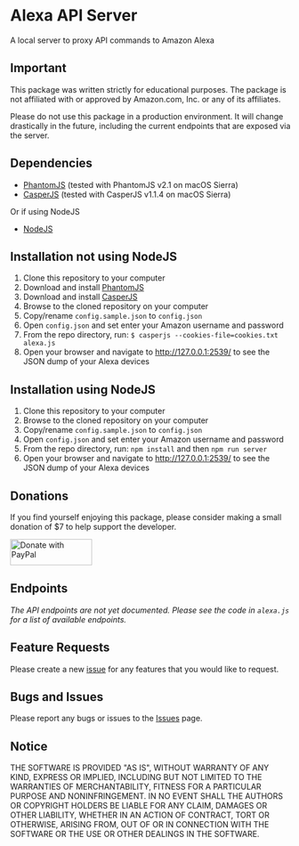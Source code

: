 # Alexa API Server
A local server to proxy API commands to Amazon Alexa

## Important

This package was written strictly for educational purposes. The package is not
affiliated with or approved by Amazon.com, Inc. or any of its affiliates.

Please do not use this package in a production environment. It will change
drastically in the future, including the current endpoints that are exposed
via the server.

## Dependencies

* [PhantomJS] (tested with PhantomJS v2.1 on macOS Sierra)
* [CasperJS] (tested with CasperJS v1.1.4 on macOS Sierra)

Or if using NodeJS

* [NodeJS](https://nodejs.org/)

## Installation not using NodeJS

1. Clone this repository to your computer
1. Download and install [PhantomJS]
1. Download and install [CasperJS]
1. Browse to the cloned repository on your computer
1. Copy/rename `config.sample.json` to `config.json`
1. Open `config.json` and set enter your Amazon username and password
1. From the repo directory, run: `$ casperjs --cookies-file=cookies.txt alexa.js`
1. Open your browser and navigate to <http://127.0.0.1:2539/> to see the JSON
   dump of your Alexa devices

## Installation using NodeJS

1. Clone this repository to your computer
1. Browse to the cloned repository on your computer
1. Copy/rename `config.sample.json` to `config.json`
1. Open `config.json` and set enter your Amazon username and password
1. From the repo directory, run: `npm install` and then `npm run server`
1. Open your browser and navigate to <http://127.0.0.1:2539/> to see the JSON
   dump of your Alexa devices


## Donations

If you find yourself enjoying this package, please consider making a small
donation of $7 to help support the developer.

<a href="https://www.paypal.com/cgi-bin/webscr?cmd=_s-xclick&hosted_button_id=QMN7ED7745TQJ">
  <img src="https://www.paypalobjects.com/en_US/i/btn/btn_donateCC_LG.gif" width="147" height="47" alt="Donate with PayPal" border="0">
</a>

## Endpoints

*The API endpoints are not yet documented. Please see the code in `alexa.js`
for a list of available endpoints.*

## Feature Requests

Please create a new [issue](https://github.com/dale3h/alexa-api/issues) for any
features that you would like to request.

## Bugs and Issues

Please report any bugs or issues to the [Issues](https://github.com/dale3h/alexa-api/issues) page.

## Notice

THE SOFTWARE IS PROVIDED "AS IS", WITHOUT WARRANTY OF ANY KIND, EXPRESS OR
IMPLIED, INCLUDING BUT NOT LIMITED TO THE WARRANTIES OF MERCHANTABILITY,
FITNESS FOR A PARTICULAR PURPOSE AND NONINFRINGEMENT. IN NO EVENT SHALL THE
AUTHORS OR COPYRIGHT HOLDERS BE LIABLE FOR ANY CLAIM, DAMAGES OR OTHER
LIABILITY, WHETHER IN AN ACTION OF CONTRACT, TORT OR OTHERWISE, ARISING FROM,
OUT OF OR IN CONNECTION WITH THE SOFTWARE OR THE USE OR OTHER DEALINGS IN THE
SOFTWARE.

[PhantomJS]: http://phantomjs.org/
[CasperJS]: http://casperjs.org/
